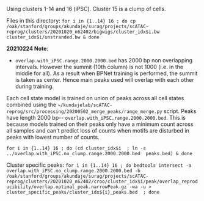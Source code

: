 Using clusters 1-14 and 16 (iPSC). Cluster 15 is a clump of cells.

Files in this directory:
`for i in {1..14} 16 ; do cp /oak/stanford/groups/akundaje/surag/projects/scATAC-reprog/clusters/20201020_n62402/bigwigs/cluster_idx$i.bw cluster_idx$i/unstranded.bw & done`

**20210224 Note**:
- `overlap.with_iPSC.range.2000.2000.bed` has 2000 bp non overlapping intervals. However the summit (10th column) is not 1000 (i.e. in the middle for all). As a result when BPNet training is performed, the summit is taken as center. Hence main peaks used will overlap with each other during training.

Each cell state model is trained on union of peaks across all cell states combined using the `~/kundajelab/scATAC-reprog/src/processing/20200502_merge_peaks/range_merge.py` script. Peaks have length 2000 bp-- `overlap.with_iPSC.range.2000.2000.bed`. This is because models trained on their peaks only have a minimum count across all samples and can't predict loss of counts when motifs are disturbed in peaks with lowest number of counts.

`for i in {1..14} 16 ; do (cd cluster_idx$i  ; ln -s ../overlap.with_iPSC.no_clump.range.2000.2000.bed  peaks.bed) & done`

Cluster specific peaks:
`for i in {1..14} 16 ; do bedtools intersect -a overlap.with_iPSC.no_clump.range.2000.2000.bed -b /oak/stanford/groups/akundaje/surag/projects/scATAC-reprog/clusters/20201020_n62402/croo/cluster_idx$i/peak/overlap_reproducibility/overlap.optimal_peak.narrowPeak.gz -wa -u > cluster_specific_peaks/cluster_idx${i}_peaks.bed  ; done`
